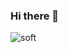 ### Hi there 👋

![soft](https://capsule-render.vercel.app/api?type=soft&color=ffe53d&text=Zach%20Dive&fontSize=40&fontColor=121111&animation=twinkling)
